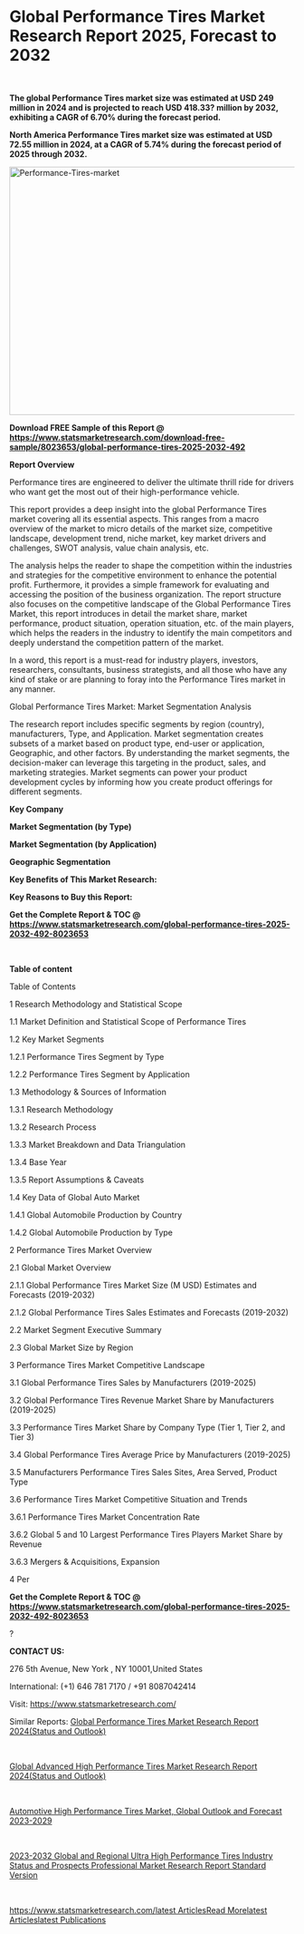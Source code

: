 <h1>Global Performance Tires Market Research Report 2025, Forecast to 2032</h1><br/><p><strong>The global Performance Tires market size was estimated at USD 249 million in 2024 and is projected to reach USD 418.33? million by 2032, exhibiting a <strong>CAGR</strong> of 6.70% during the forecast period.</strong></p>
 
 
 
 <p><strong>North America Performance Tires market size was estimated at USD 72.55 million in 2024, at a <strong>CAGR</strong> of 5.74% during the forecast period of 2025 through 2032.</strong></p>
 
 
 
 <p><img alt="Performance-Tires-market" src="https://www.grandresearchstore.com/assets/report-images/Performance_Tires_market.png" style="width: 730px; height: 438px;" /></p>
 
 
 
 <p><strong>Download FREE Sample of this Report @ <a href="https://www.statsmarketresearch.com/download-free-sample/8023653/global-performance-tires-2025-2032-492">https://www.statsmarketresearch.com/download-free-sample/8023653/global-performance-tires-2025-2032-492</a></strong></p>
 
 
 
 <p><strong>Report Overview</strong></p>
 
 
 
 <p>Performance tires are engineered to deliver the ultimate thrill ride for drivers who want get the most out of their high-performance vehicle.</p>
 
 
 
 <p>This report provides a deep insight into the global Performance Tires market covering all its essential aspects. This ranges from a macro overview of the market to micro details of the market size, competitive landscape, development trend, niche market, key market drivers and challenges, SWOT analysis, value chain analysis, etc.</p>
 
 
 
 <p>The analysis helps the reader to shape the competition within the industries and strategies for the competitive environment to enhance the potential profit. Furthermore, it provides a simple framework for evaluating and accessing the position of the business organization. The report structure also focuses on the competitive landscape of the Global Performance Tires Market, this report introduces in detail the market share, market performance, product situation, operation situation, etc. of the main players, which helps the readers in the industry to identify the main competitors and deeply understand the competition pattern of the market.</p>
 
 
 
 <p>In a word, this report is a must-read for industry players, investors, researchers, consultants, business strategists, and all those who have any kind of stake or are planning to foray into the Performance Tires market in any manner.</p>
 
 
 
 <p>Global Performance Tires Market: Market Segmentation Analysis</p>
 
 
 
 <p>The research report includes specific segments by region (country), manufacturers, Type, and Application. Market segmentation creates subsets of a market based on product type, end-user or application, Geographic, and other factors. By understanding the market segments, the decision-maker can leverage this targeting in the product, sales, and marketing strategies. Market segments can power your product development cycles by informing how you create product offerings for different segments.</p>
 
 
 
 <p><strong>Key Company</strong></p>
 
 
 
 <p><strong>Market Segmentation (by Type)</strong></p>
 
 
 
 <p><strong>Market Segmentation (<strong>by Application</strong>)</strong></p>
 
 
 
 <p><strong>Geographic Segmentation</strong></p>
 
 
 
 <p><strong>Key Benefits of This Market Research:</strong></p>
 
 
 
 <p><strong>Key <strong>Reasons to Buy</strong> this Report:</strong></p>
 
 
 
 <div><b>Get the Complete Report & TOC @ <a href="https://www.statsmarketresearch.com/global-performance-tires-2025-2032-492-8023653">https://www.statsmarketresearch.com/global-performance-tires-2025-2032-492-8023653</a></b></div>
 
 
 
 <p><br />
 
 <b>Table of content</b></p>
 
 
 
 <p>Table of Contents<br />
 
 1 Research Methodology and Statistical Scope<br />
 
 1.1 Market Definition and Statistical Scope of Performance Tires<br />
 
 1.2 Key Market Segments<br />
 
 1.2.1 Performance Tires Segment by Type<br />
 
 1.2.2 Performance Tires Segment by Application<br />
 
 1.3 Methodology & Sources of Information<br />
 
 1.3.1 Research Methodology<br />
 
 1.3.2 Research Process<br />
 
 1.3.3 Market Breakdown and Data Triangulation<br />
 
 1.3.4 Base Year<br />
 
 1.3.5 Report Assumptions & Caveats<br />
 
 1.4 Key Data of Global Auto Market<br />
 
 1.4.1 Global Automobile Production by Country<br />
 
 1.4.2 Global Automobile Production by Type<br />
 
 2 Performance Tires Market Overview<br />
 
 2.1 Global Market Overview<br />
 
 2.1.1 Global Performance Tires Market Size (M USD) Estimates and Forecasts (2019-2032)<br />
 
 2.1.2 Global Performance Tires Sales Estimates and Forecasts (2019-2032)<br />
 
 2.2 Market Segment Executive Summary<br />
 
 2.3 Global Market Size by Region<br />
 
 3 Performance Tires Market Competitive Landscape<br />
 
 3.1 Global Performance Tires Sales by Manufacturers (2019-2025)<br />
 
 3.2 Global Performance Tires Revenue Market Share by Manufacturers (2019-2025)<br />
 
 3.3 Performance Tires Market Share by Company Type (Tier 1, Tier 2, and Tier 3)<br />
 
 3.4 Global Performance Tires Average Price by Manufacturers (2019-2025)<br />
 
 3.5 Manufacturers Performance Tires Sales Sites, Area Served, Product Type<br />
 
 3.6 Performance Tires Market Competitive Situation and Trends<br />
 
 3.6.1 Performance Tires Market Concentration Rate<br />
 
 3.6.2 Global 5 and 10 Largest Performance Tires Players Market Share by Revenue<br />
 
 3.6.3 Mergers & Acquisitions, Expansion<br />
 
 4 Per</p>
 
 
 
 <div><b>Get the Complete Report & TOC @ <a href="https://www.statsmarketresearch.com/global-performance-tires-2025-2032-492-8023653">https://www.statsmarketresearch.com/global-performance-tires-2025-2032-492-8023653</a></b></div>
 
 
 
 <p>? </p>
 
 
 
 <p><b>CONTACT US:</b><br />
 
 276 5th Avenue, New York , NY 10001,United States<br />
 
 International: (+1) 646 781 7170 / +91 8087042414<br />
 
 Visit: <a href="https://www.statsmarketresearch.com/">https://www.statsmarketresearch.com/</a><br />
 
 Similar Reports: <a href="https://www.statsmarketresearch.com/global-performance-tires-2025-2032-492-8023653">Global Performance Tires Market Research Report 2024(Status and Outlook)</a><br />
 
 <br />
 
 <a href="https://www.statsmarketresearch.com/global-performance-tires-2025-2032-492-8023653">Global Advanced High Performance Tires Market Research Report 2024(Status and Outlook)</a><br />
 
 <br />
 
 <a href="https://www.statsmarketresearch.com/global-performance-tires-2025-2032-492-8023653">Automotive High Performance Tires Market, Global Outlook and Forecast 2023-2029</a><br />
 
 <br />
 
 <a href="https://www.statsmarketresearch.com/global-performance-tires-2025-2032-492-8023653">2023-2032 Global and Regional Ultra High Performance Tires Industry Status and Prospects Professional Market Research Report Standard Version</a><br />
 
 <br />
 
 <a href="https://gyeongbokgung.com">https://www.statsmarketresearch.com/</a><a href="https://hallyeomaritime.com">latest Articles</a><a href="https://jingwansa.com">Read More</a><a href="https://nguoiviet.jp/">latest Articles</a><a href="https://www.intelmarketresearch.com/">latest Publications</a></p>